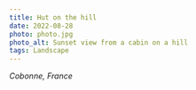 ```yaml
---
title: Hut on the hill
date: 2022-08-28
photo: photo.jpg
photo_alt: Sunset view from a cabin on a hill
tags: Landscape
---
```


*Cobonne, France*
